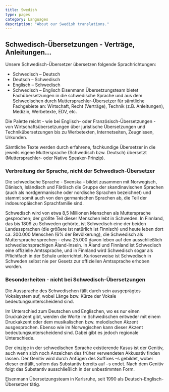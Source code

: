 ```yaml
---
title: Swedish
type: pages
category: Languages
description: "About our Swedish translations."
---
```


## Schwedisch-Übersetzungen - Verträge, Anleitungen...
Unsere Schwedisch-Übersetzer übersetzen folgende Sprachrichtungen:
- Schwedisch – Deutsch
- Deutsch – Schwedisch
- Englisch – Schwedisch
- Schwedisch – Englisch
Eisenmann Übersetzungsteam bietet Fachübersetzungen in die schwedische Sprache und aus dem Schwedischen durch Muttersprachler-Übersetzer für sämtliche Fachgebiete an: Wirtschaft, Recht (Verträge), Technik (z.B. Anleitungen), Medizin, Werbetexte, EDV, etc.

Die Palette reicht - wie bei Englisch- oder Französisch-Übersetzungen - von Wirtschaftsübersetzungen über juristische Übersetzungen und Technikübersetzungen bis zu Werbetexten, Internetseiten, Zeugnissen, Urkunden.

Sämtliche Texte werden durch erfahrene, fachkundige Übersetzer in die jeweils eigene Muttersprache (Schwedisch bzw. Deutsch) übersetzt (Muttersprachler- oder Native Speaker-Prinzip).

### Verbreitung der Sprache, nicht der Schwedisch-Übersetzer 
Die schwedische Sprache - Svenska – bildet zusammen mit Norwegisch, Dänisch, Isländisch und Färöisch die Gruppe der skandinavischen Sprachen (auch als nordgermanische oder nordische Sprachen bezeichnet) und stammt somit auch von den germanischen Sprachen ab, die Teil der indoeuropäischen Sprachfamilie sind.

Schwedisch wird von etwa 8,5 Millionen Menschen als Muttersprache gesprochen; der größte Teil dieser Menschen lebt in Schweden. In Finnland, das bis 1809 zu Schweden gehörte, ist Schwedisch eine der beiden Landessprachen (die größere ist natürlich ist Finnisch) und heute leben dort ca. 300.000 Menschen (6% der Bevölkerung), die Schwedisch als Muttersprache sprechen – etwa 25.000 davon leben auf den ausschließlich schwedischsprachigen Åland-Inseln. In Åland und Finnland ist Schwedisch eine offizielle Amtssprache, und in Finnland wird Schwedisch sogar als Pflichtfach in der Schule unterrichtet. Kurioserweise ist Schwedisch in Schweden selbst nie per Gesetz zur offiziellen Amtssprache erhoben worden.

### Besonderheiten - nicht bei Schwedisch-Übersetzungen
Die Aussprache des Schwedischen fällt durch sein ausgeprägtes Vokalsystem auf, wobei Länge bzw. Kürze der Vokale bedeutungsunterscheidend sind.

Im Unterschied zum Deutschen und Englischen, wo es nur einen Druckakzent gibt, werden die Worte im Schwedischen entweder mit einem Druckakzent oder dem musikalischen bzw. melodischen Akzent ausgesprochen. Ebenso wie im Norwegischen kann dieser Akzent bedeutungsunterscheidend sind. Dabei gibt es jedoch regionale Unterschiede.

Der einzige in der schwedischen Sprache existierende Kasus ist der Genitiv, auch wenn sich noch Anzeichen des früher verwendeten Akkusativ finden lassen. Der Genitiv wird durch Anfügen des Suffixes –s gebildet, wobei dieser entfällt, sofern das Substantiv bereits auf –s endet. Nach dem Genitiv folgt das Substantiv ausschließlich in der unbestimmten Form.

 

Eisenmann Übersetzungsteam in Karlsruhe, seit 1990 als Deutsch-Englisch-Übersetzer tätig.